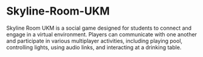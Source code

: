 # Skyline-Room-UKM
Skyline Room UKM is a social game designed for students to connect and engage in a virtual environment. Players can communicate with one another and participate in various multiplayer activities, including playing pool, controlling lights, using audio links, and interacting at a drinking table.
